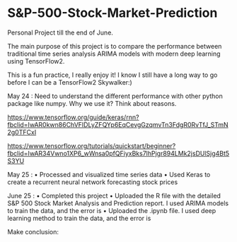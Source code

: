 # S&P-500-Stock-Market-Prediction

Personal Project till the end of June.

The main purpose of this project is to compare the performance between traditional time series analysis ARIMA models with modern deep learning using TensorFlow2.

This is a fun practice, I really enjoy it! I know I still have a long way to go before I can be a TensorFlow2 Skywalker:)



May 24 : Need to understand the different performance with other python package like numpy. Why we use it? Think about reasons.

https://www.tensorflow.org/guide/keras/rnn?fbclid=IwAR0kwn86ChVFIDLyZFQYp6EqCevgGzqmvTn3FdgR0RvTfJ_STmN2g0TFCxI

https://www.tensorflow.org/tutorials/quickstart/beginner?fbclid=IwAR34Vwno1XP6_wWnsa0pfQFiyxBks7lhPjgr894LMk2jsDUlSjg4Bt5S3YU


May 25 : 
• Processed and visualized time series data
• Used Keras to create a recurrent neural network forecasting stock prices

June 25 : 
• Completed this project
• Uploaded the R file with the detailed S&P 500 Stock Market Analysis and Prediction report. I used ARIMA models to train the data, and the error is 
• Uploaded the .ipynb file. I used deep learning method to train the data, and the error is 


 Make conclusion:
